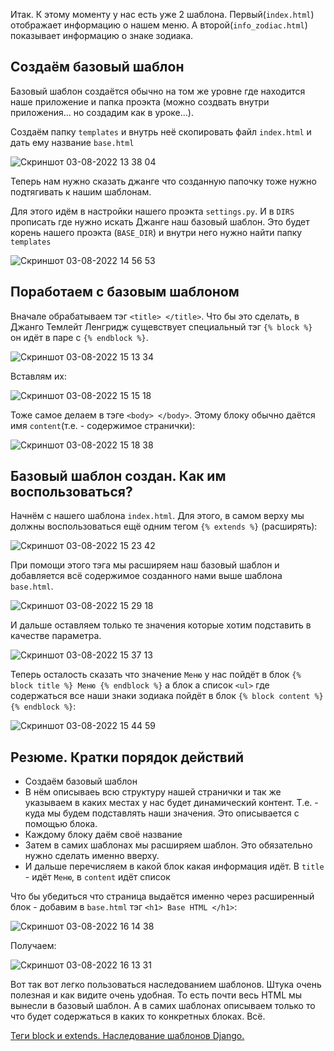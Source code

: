 Итак. К этому моменту у нас есть уже 2 шаблона. Первый(`index.html`) отображает информацию о нашем меню. А второй(`info_zodiac.html`) показывает информацию о знаке зодиака.

## Создаём базовый шаблон
Базовый шаблон создаётся обычно на том же уровне где находится наше приложение и папка проэкта (можно создвать внутри приложения... но создадим как в уроке...).

Создаём папку `templates` и внутрь неё скопировать файл `index.html` и дать ему название `base.html`

![Скриншот 03-08-2022 13 38 04](https://user-images.githubusercontent.com/84935915/182588491-97f651c6-558e-4717-83c3-e9282997cbf2.png)

Теперь нам нужно сказать джанге что созданную папочку тоже нужно подтягивать к нашим шаблонам. 

Для этого идём в настройки нашего проэкта `settings.py`. И в `DIRS` прописать где нужно искать Джанге наш базовый шаблон.
Это будет корень нашего проэкта (`BASE_DIR`) и внутри него нужно найти папку `templates`

![Скриншот 03-08-2022 14 56 53](https://user-images.githubusercontent.com/84935915/182602084-fa8669da-0caa-437e-ad8b-04e43b722718.png)

## Поработаем с базовым шаблоном

Вначале обрабатываем тэг `<title> </title>`. Что бы это сделать, в Джанго Темлейт Ленгридж сущевствует специальный тэг `{% block %}` он идёт в паре с `{% endblock %}`.

![Скриншот 03-08-2022 15 13 34](https://user-images.githubusercontent.com/84935915/182605024-1446ae9e-68d0-4e80-bcf9-7f7d24339131.png)

Вставлям их:

![Скриншот 03-08-2022 15 15 18](https://user-images.githubusercontent.com/84935915/182605253-89a8bc7f-2c94-4f96-a3ce-2c6ccdb2118a.png)

Тоже самое делаем в тэге `<body> </body>`. Этому блоку обычно даётся имя `content`(т.е. - содержимое странички):

![Скриншот 03-08-2022 15 18 38](https://user-images.githubusercontent.com/84935915/182605924-923afaf4-2593-457b-a8f3-683ea877862c.png)

## Базовый шаблон создан. Как им воспользоваться?

Начнём с нашего шаблона `index.html`. Для этого, в самом верху мы должны воспользоваться ещё одним тегом `{% extends %}` (расширять):

![Скриншот 03-08-2022 15 23 42](https://user-images.githubusercontent.com/84935915/182606738-171bca36-8eb5-4a1f-ab33-963e7ed5a16c.png)

При помощи этого тэга мы расширяем наш базовый шаблон и добавляется всё содержимое созданного нами выше шаблона `base.html`.

![Скриншот 03-08-2022 15 29 18](https://user-images.githubusercontent.com/84935915/182607850-dab3e984-89cc-4804-826d-e83f574a578e.png)

И дальше оставляем только те значения которые хотим подставить в качестве параметра. 

![Скриншот 03-08-2022 15 37 13](https://user-images.githubusercontent.com/84935915/182609494-8e43f109-dd28-4bc7-84df-642f13712cdb.png)

Теперь осталость сказать что значение `Меню` у нас пойдёт в блок `{% block title %} Меню {% endblock %}` а блок а список `<ul>` где содержаться все наши знаки зодиака пойдёт в блок  `{% block content %} {% endblock %}`:

![Скриншот 03-08-2022 15 44 59](https://user-images.githubusercontent.com/84935915/182610958-a60cd22c-3f65-4638-ac1f-24931f8c1029.png)

## Резюме. Кратки порядок действий

- Создаём базовый шаблон
- В нём описываеь всю структуру нашей странички и так же указываем в каких местах у нас будет динамический контент. Т.е. - куда мы будем подставлять наши значения. Это описывается с помощью блока. 
- Каждому блоку даём своё название
- Затем в самих шаблонах мы расширяем шаблон. Это обязательно нужно сделать именно вверху.
- И дальше перечисляем в какой блок какая информация идёт. В `title` - идёт `Меню`, в `content` идёт список

Что бы убедиться что страница выдаётся именно через расширенный блок - добавим в `base.html` тэг `<h1> Base HTML </h1>`:

![Скриншот 03-08-2022 16 14 38](https://user-images.githubusercontent.com/84935915/182616827-c783ec43-2d45-47d0-890d-4a336a3ee63c.png)

Получаем:

![Скриншот 03-08-2022 16 13 31](https://user-images.githubusercontent.com/84935915/182616914-a423eea2-fad2-49a4-9047-a20e776ba14b.png)

Вот так вот легко пользоваться наследованием шаблонов. Штука очень полезная и как видите очень удобная. То есть почти весь HTML мы вынесли в базовый шаблон. А в самих шаблонах описываем только то что будет содержаться в каких то конкретных блоках. Всё.



[Теги block и extends. Наследование шаблонов Django.](https://cloud.mail.ru/public/Jrt5/SjrufgAxX/%5BSW.BAND%5D%203.%20Шаблоны%20и%20статические%20файлы/8.%20Наследование%20шаблонов%20Django.%20Теги%20block%20и%20extends)
